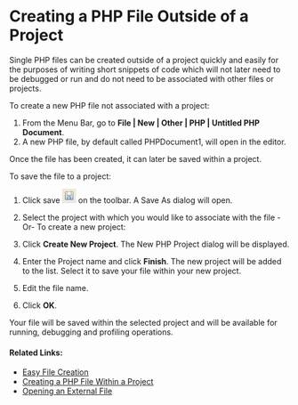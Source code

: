 # Creating a PHP File Outside of a Project

<!--context:creating_a_new_php_file_outside_of_a_project-->

Single PHP files can be created outside of a project quickly and easily for the purposes of writing short snippets of code which will not later need to be debugged or run and do not need to be associated with other files or projects.

<!--ref-start-->

To create a new PHP file not associated with a project:

 1. From the Menu Bar, go to **File | New | Other | PHP | Untitled PHP Document**.
 2. A new PHP file, by default called PHPDocument1, will open in the editor.

<!--ref-end-->

Once the file has been created, it can later be saved within a project.

<!--ref-start-->

To save the file to a project:

 1. Click save ![save_icon.png](images/save_icon.png "save_icon.png") on the toolbar.  A Save As dialog will open.
 2. Select the project with which you would like to associate with the file  -Or- To create a new project:

 1. Click **Create New Project**.  The New PHP Project dialog will be displayed.
 2. Enter the Project name and click **Finish**.  The new project will be added to the list. Select it to save your file within your new project.
 3. Edit the file name.
 4. Click **OK**.

Your file will be saved within the selected project and will be available for running, debugging and profiling operations.

<!--ref-end-->

<!--links-start-->

#### Related Links:

 * [Easy File Creation](000-index.md)
 * [Creating a PHP File Within a Project](008-creating_a_php_file_within_a_project.md)
 * [Opening an External File](024-opening_an_external_file_in_neon.md)

<!--links-end-->
